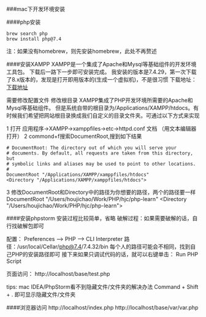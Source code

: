 ###mac下开发环境安装

####php安装
```
brew search php
brew install php@7.4
```
注：如果没有homebrew，则先安装homebrew，此处不再赘述

####安装XAMPP
XAMPP是一个集成了Apache和Mysql等基础组件的开发环境工具包。
下载后一路下一步即可安装完成。
我安装的版本是7.4.29，第一次下载了8.x版本的，发现是打开即用版本的(生成一个虚拟机)，不是很习惯
下载地址：[下载地址](https://www.apachefriends.org/zh_cn/download_success.html)

需要修改配置文件
修改根目录
XAMPP集成了PHP开发环境所需要的Apache和Mysql等基础组件。
但是系统自带的根目录为/Applications/XAMPP/htdocs。有时候我们希望把网站根目录换成我们自定义的目录文件夹。可通过以下方式来实现

1 打开 应用程序->XAMPP->xamppfiles->etc->httpd.conf 文档  （用文本编辑器打开）
2 commond+f搜索DocumentRoot,搜到如下结果
```
# DocumentRoot: The directory out of which you will serve your
# documents. By default, all requests are taken from this directory, but
# symbolic links and aliases may be used to point to other locations.
#
DocumentRoot "/Applications/XAMPP/xamppfiles/htdocs"
<Directory "/Applications/XAMPP/xamppfiles/htdocs">
```
3 修改DocumentRoot和Directory中的路径为你想要的路径，两个的路径要一样
DocumentRoot "/Users/houjichao/Work/PHP/hjc/php-learn"
<Directory "/Users/houjichao/Work/PHP/hjc/php-learn">

####安装phpstorm
安装过程比较简单，省略
破解过程：如果需要破解的话，自行找破解包即可

配置：
Preferences -->  PHP --> CLI Interpreter
路径：/usr/local/Cellar/php@7.4/7.4.32/bin
每个人的路径可能会不相同，找到自己PHP的安装路径即可
接下来如果只调试代码的话，就可以右键单击：
Run PHP Script

页面访问：
http://localhost/base/test.php

tips:
mac IDEA/PhpStorm看不到隐藏文件/文件夹的解决办法
Command + Shift + .
即可显示隐藏文件/文件夹

####浏览器访问
http://localhost/index.php
http://localhost/base/var/var.php

